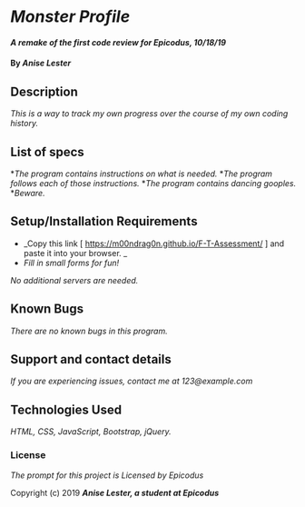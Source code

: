 # _Monster Profile_

#### _A remake of the first code review for Epicodus, 10/18/19_

#### By _**Anise Lester**_

## Description

_This is a way to track my own progress over the course of my own coding history._

## List of specs

*_The program contains instructions on what is needed._
*_The program follows each of those instructions._
*_The program contains dancing gooples._
*_Beware._


## Setup/Installation Requirements

* _Copy this link [ https://m00ndrag0n.github.io/F-T-Assessment/ ] and paste it into your browser. _
* _Fill in small forms for fun!_


_No additional servers are needed._

## Known Bugs

_There are no known bugs in this program._

## Support and contact details

_If you are experiencing issues, contact me at 123@example.com_

## Technologies Used

_HTML, CSS, JavaScript, Bootstrap, jQuery._

### License

*The prompt for this project is Licensed by Epicodus*

Copyright (c) 2019 **_Anise Lester, a student at Epicodus_**
